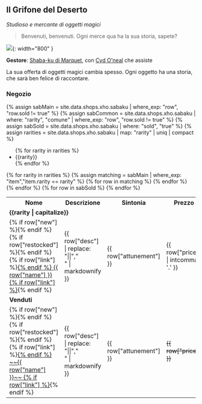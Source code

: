 <link rel="stylesheet" href="{{ '/assets/css/sabaku.css' | relative_url }}">
<script src="/assets/js/sabaku.js"></script>
<script src="https://kit.fontawesome.com/e2e8523316.js" crossorigin="anonymous"></script>

## Il Grifone del Deserto

_Studioso e mercante di oggetti magici_

> Benvenuti, benvenuti. Ogni merce qua ha la sua storia, sapete?

![](../assets/img/Grifone-deserto-logo.webp){: width="800" }

**Gestore**: [Shaba-ku di Marquet]({{site.baseurl}}/xho/npc/merchant#shaba-ku-di-marquet), con [Cyd O'neal]({{site.baseurl}}/xho/npc/merchant#cyd-oneal) che assiste

La sua offerta di oggetti magici cambia spesso. Ogni oggetto ha una storia, che sarà ben felice di raccontare.

### Negozio

{% 
    assign sabMain = site.data.shops.xho.sabaku 
    | where_exp: "row", "row.sold != true" 
%}
{% 
    assign sabCommon = site.data.shops.xho.sabaku 
    | where: "rarity", "comune" 
    | where_exp: "row", "row.sold != true" 
%}
{% 
    assign sabSold = site.data.shops.xho.sabaku 
    | where: "sold", "true"
%}
{%
    assign rarities = site.data.shops.xho.sabaku
    | map: "rarity"
    | uniq | compact
%}

<ul>
{% for rarity in rarities %}
<li>{{rarity}}</li>
{% endfor %}
</ul>
<table class="sab shop-table">
    <tr>
        <th class="col-name">Nome</th>
        <th class="sab-itemdesc-header col-desc">Descrizione</th>
        <th class="col-attunement">Sintonia</th>
        <th class="col-price">Prezzo</th>
        <!-- <th>Rarità</th> -->
    </tr>
    {% for rarity in rarities %}
        {% assign matching = sabMain | where_exp: "item","item.rarity == rarity" %}
        <tr class="tablesep">
            <td colspan="4"><strong>{{rarity | capitalize}}</strong></td>
        </tr>
        {% for row in matching %}
            <tr class="sab-item sab-hidden">
                <td class="col-name"><div>
                    {% if row["new"] %}<span class="new"></span>{% endif %}
                    {% if row["restocked"] %}<span class="restocked"></span>{% endif %}
                    {% if row["link"] %}<a href="{{ row['link'] }}">{% endif %}
                    <span markdown="1">{{ row["name"] }}</span>
                    {% if row["link"] %}</a>{% endif %}
                </div></td>
                <td class="sab-itemdesc col-desc"><div>{{ row["desc"] | replace: "||","<br>" | markdownify }}</div></td>
                <td class="col-attunement">{{ row["attunement"] }}</td>
                <td class="col-price">{{ row["price"] | intcomma: '.' }}</td>
                <!-- <td style="text-align:center">{{ row["rarity"] }}</td> -->
            </tr>
        {% endfor %}
    {% endfor %}
    <tr class="tablesep collapsible coll-blank">
        <td colspan="4"><strong>Venduti</strong></td>
    </tr>
    {% for row in sabSold %}
        <tr class="collapsible-content hidden sab-item sab-hidden">
            <td>
            {% if row["new"] %}<span class="new"></span>{% endif %}
            {% if row["restocked"] %}<span class="restocked"></span>{% endif %}
            {% if row["link"] %}<a href="{{ row['link'] }}">{% endif %}
            <span markdown="1">~~{{ row["name"] }}~~</span>
            {% if row["link"] %}</a>{% endif %}
            </td>
            <td class="sab-itemdesc col-desc"><div>{{ row["desc"] | replace: "||","<br>" | markdownify }}</div></td>
            <td class="col-attunement">{{ row["attunement"] }}</td>
            <td class="col-price"><del>{{ row["price"] }}</del></td>
            <!-- <td style="text-align:center">{{ row["rarity"] }}</td> -->
        </tr>
    {% endfor %}

</table>